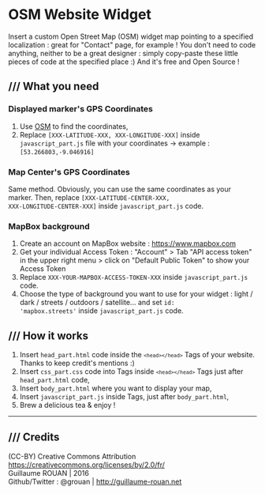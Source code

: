 # OSM Website Widget
Insert a custom Open Street Map (OSM) widget map pointing to a specified localization : great for "Contact" page, for example !
You don't need to code anything, neither to be a great designer : simply copy-paste these little pieces of code at the specified place :) And it's free and Open Source !

## /// What you need

### Displayed marker's GPS Coordinates
1. Use <a href="http://www.openstreetmap.org" target="_blank">OSM</a> to find the coordinates,
2. Replace <code>[XXX-LATITUDE-XXX, XXX-LONGITUDE-XXX]</code> inside <code>javascript_part.js</code> file with your coordinates &rarr; example : <code>[53.266803,-9.046916]</code>

### Map Center's GPS Coordinates
Same method. Obviously, you can use the same coordinates as your marker. Then, replace <code>[XXX-LATITUDE-CENTER-XXX, XXX-LONGITUDE-CENTER-XXX]</code> inside <code>javascript_part.js</code> code.

### MapBox background
1. Create an account on MapBox website : https://www.mapbox.com
2. Get your individual Access Token : "Account" > Tab "API access token" in the upper right menu > click on "Default Public Token" to show your Access Token
3. Replace <code>XXX-YOUR-MAPBOX-ACCESS-TOKEN-XXX</code> inside <code>javascript_part.js</code> code.
4. Choose the type of background you want to use for your widget : light / dark / streets / outdoors / satellite... and set <code>id: 'mapbox.streets'</code> inside <code>javascript_part.js</code> code.

## /// How it works
1. Insert <code>head_part.html</code> code inside the <code>```<head></head>```</code> Tags of your website. Thanks to keep credit's mentions :)
2. Insert <code>css_part.css</code> code into <style></style> Tags inside <code>```<head></head>```</code> Tags just after <code>head_part.html</code> code,
3. Insert <code>body_part.html</code> where you want to display your map,
4. Insert <code>javascript_part.js</code> inside <script></script> Tags, just after <code>body_part.html</code>,
5. Brew a delicious tea & enjoy !

<hr />

## /// Credits
(CC-BY) Creative Commons Attribution https://creativecommons.org/licenses/by/2.0/fr/<br />
Guillaume ROUAN | 2016<br />
Github/Twitter : @grouan | http://guillaume-rouan.net
